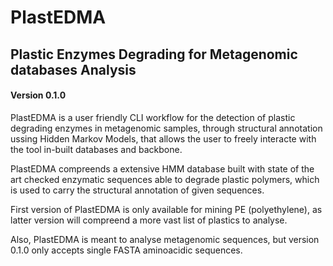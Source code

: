 # PlastEDMA
## Plastic Enzymes Degrading for Metagenomic databases Analysis
#### Version 0.1.0

PlastEDMA is a user friendly CLI workflow for the detection of plastic degrading enzymes in metagenomic samples, through structural annotation ussing Hidden Markov Models, that allows the user to freely interacte with the tool in-built databases and backbone. <p>
PlastEDMA compreends a extensive HMM database built with state of the art checked enzymatic sequences able to degrade plastic polymers, which is used to carry the structural annotation of given sequences. <p>
First version of PlastEDMA is only available for mining PE (polyethylene), as latter version will compreend a more vast list of plastics to analyse. <p>
Also, PlastEDMA is meant to analyse metagenomic sequences, but version 0.1.0 only accepts single FASTA aminoacidic sequences. <p>